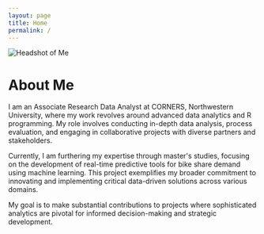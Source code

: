 ```yaml
---
layout: page
title: Home
permalink: /
---
```


![Headshot of Me](images/headshot.jepg) 
# About Me

I am an Associate Research Data Analyst at CORNERS, Northwestern University, where my work revolves around advanced data analytics and R programming. My role involves conducting in-depth data analysis, process evaluation, and engaging in collaborative projects with diverse partners and stakeholders. 

Currently, I am furthering my expertise through master's studies, focusing on the development of real-time predictive tools for bike share demand using machine learning. This project exemplifies my broader commitment to innovating and implementing critical data-driven solutions across various domains. 

My goal is to make substantial contributions to projects where sophisticated analytics are pivotal for informed decision-making and strategic development.
